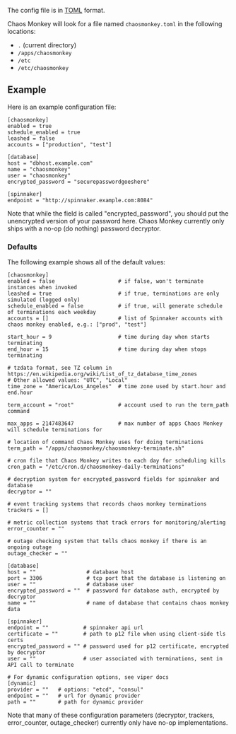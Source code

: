 The config file is in [TOML] format.

Chaos Monkey will look for a file named `chaosmonkey.toml` in the following
locations:

 * `.` (current directory)
 * `/apps/chaosmonkey`
 * `/etc`
 * `/etc/chaosmonkey`

## Example

Here is an example configuration file:

[TOML]: https://github.com/toml-lang/toml

```
[chaosmonkey]
enabled = true
schedule_enabled = true
leashed = false
accounts = ["production", "test"]

[database]
host = "dbhost.example.com"
name = "chaosmonkey"
user = "chaosmonkey"
encrypted_password = "securepasswordgoeshere"

[spinnaker]
endpoint = "http://spinnaker.example.com:8084"
```

Note that while the field is called "encrypted_password", you should put the
unencrypted version of your password here. Chaos Monkey currently only ships
with a no-op (do nothing) password decryptor.


### Defaults

The following example shows all of the default values:

```
[chaosmonkey]
enabled = false                    # if false, won't terminate instances when invoked
leashed = true                     # if true, terminations are only simulated (logged only)
schedule_enabled = false           # if true, will generate schedule of terminations each weekday
accounts = []                      # list of Spinnaker accounts with chaos monkey enabled, e.g.: ["prod", "test"]

start_hour = 9                     # time during day when starts terminating
end_hour = 15                      # time during day when stops terminating

# tzdata format, see TZ column in https://en.wikipedia.org/wiki/List_of_tz_database_time_zones
# Other allowed values: "UTC", "Local"
time_zone = "America/Los_Angeles"  # time zone used by start.hour and end.hour

term_account = "root"              # account used to run the term_path command

max_apps = 2147483647              # max number of apps Chaos Monkey will schedule terminations for

# location of command Chaos Monkey uses for doing terminations
term_path = "/apps/chaosmonkey/chaosmonkey-terminate.sh"

# cron file that Chaos Monkey writes to each day for scheduling kills
cron_path = "/etc/cron.d/chaosmonkey-daily-terminations"

# decryption system for encrypted_password fields for spinnaker and database
decryptor = ""

# event tracking systems that records chaos monkey terminations
trackers = []

# metric collection systems that track errors for monitoring/alerting
error_counter = ""

# outage checking system that tells chaos monkey if there is an ongoing outage
outage_checker = ""

[database]
host = ""                # database host
port = 3306              # tcp port that the database is listening on
user = ""                # database user
encrypted_password = ""  # password for database auth, encrypted by decryptor
name = ""                # name of database that contains chaos monkey data

[spinnaker]
endpoint = ""           # spinnaker api url
certificate = ""        # path to p12 file when using client-side tls certs
encrypted_password = "" # password used for p12 certificate, encrypted by decryptor
user = ""               # user associated with terminations, sent in API call to terminate

# For dynamic configuration options, see viper docs
[dynamic]
provider = ""   # options: "etcd", "consul"
endpoint = ""   # url for dynamic provider
path = ""       # path for dynamic provider
```

Note that many of these configuration parameters (decryptor, trackers,
error_counter, outage_checker) currently only have no-op implementations.
